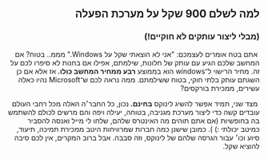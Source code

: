 ﻿<?php require("../../entete.php");?> <?php require("../../base.php");?> <?php require("../../fonctions.php");?>

<div id="corps" class="rtl" dir="rtl">

<h2>  למה לשלם 900 שקל על מערכת הפעלה</h2>

<h3>  (מבלי ליצור עותקים לא חוקיים!)</h3>

‏  אתם בטח אומרים לעצמכם: "אני לא הוצאתי שקל על Windows." מממ.. בטוח?  אם המחשב שלכם הגיע עם עותק של חלונות, שילמתם, אפילו אם בחנות לא סיפרו לכם על זה. מחיר הרישוי ל־windows הוא בממוצע   <b>   רבע ממחיר המחשב כולו.  </b>  אז אלא אם כן השגתם עותק בלתי חוקי, בטוח ששילמתם. ממה נראה לכם ש־Microsoft נהיו כאלה עשירים, ממכירת בורקסים?

‏  מצד שני, תמיד אפשר להשיג לינוקס   <b>   בחינם.  </b>  נכון, כל החבר׳ה האלה מכל רחבי העולם עובדים קשה כדי ליצור מערכת מגניבה, בטוחה, יעילה ויפה והם מרשים לכולם להשתמש בה בחופשיות (אם אתם תוהים מה האינטרס שלהם, שלחו לי מייל ואנסה להסביר כמיטב יכולתי :) ).  כמובן שישנן  כמה חברות שמרוויחות היטב ממכירת תמיכה, תיעוד, סיוע וכו׳ עבור הגרסה שלהם של לינוקס, וזה סבבה. אבל ברוב המקרים, אין לכם סיבה להוציא שקל.

</div>
<?php require("../../license_he.php");?>


